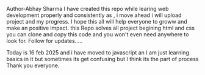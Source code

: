 Author-Abhay Sharma
I have created this repo while learing web development properly and consistently as ,
i move ahead i will upload project and my progress.
I hope this all will help everyone to groww and make an positive impact. this Repo solves all project begining html and css you can clone and copy this code
and you won't even need anywhere to look for. Follow for updates.....

Today is 16 feb 2025 and i have moved to javascript an I am just learning basics in it but sometimes its get confusing but 
I think its the part of process Thank you everyone.
